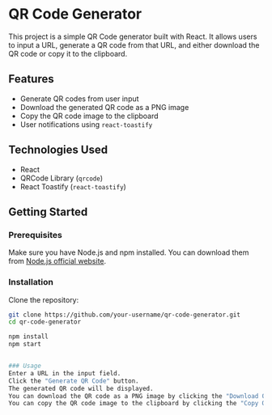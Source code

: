# QR Code Generator

This project is a simple QR Code generator built with React. It allows users to input a URL, generate a QR code from that URL, and either download the QR code or copy it to the clipboard.

## Features

- Generate QR codes from user input
- Download the generated QR code as a PNG image
- Copy the QR code image to the clipboard
- User notifications using `react-toastify`

## Technologies Used

- React
- QRCode Library (`qrcode`)
- React Toastify (`react-toastify`)

## Getting Started

### Prerequisites

Make sure you have Node.js and npm installed. You can download them from [Node.js official website](https://nodejs.org/).

### Installation

 Clone the repository:

   ```bash
   git clone https://github.com/your-username/qr-code-generator.git
   cd qr-code-generator

npm install
npm start


### Usage
Enter a URL in the input field.
Click the "Generate QR Code" button.
The generated QR code will be displayed.
You can download the QR code as a PNG image by clicking the "Download QR Code" link.
You can copy the QR code image to the clipboard by clicking the "Copy QR Code Image to Clipboard" button.
